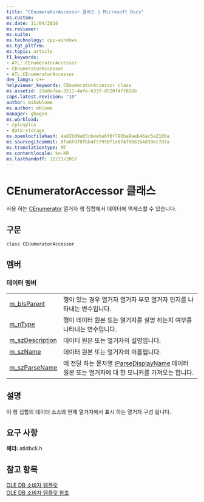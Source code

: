 ```yaml
---
title: "CEnumeratorAccessor 클래스 | Microsoft Docs"
ms.custom: 
ms.date: 11/04/2016
ms.reviewer: 
ms.suite: 
ms.technology: cpp-windows
ms.tgt_pltfrm: 
ms.topic: article
f1_keywords:
- ATL::CEnumeratorAccessor
- CEnumeratorAccessor
- ATL.CEnumeratorAccessor
dev_langs: C++
helpviewer_keywords: CEnumeratorAccessor class
ms.assetid: 21e8e7ea-3511-4afe-b33f-d520f4ff82bb
caps.latest.revision: "10"
author: mikeblome
ms.author: mblome
manager: ghogen
ms.workload:
- cplusplus
- data-storage
ms.openlocfilehash: 4a82b09a65cb4ebe6f0f796ba9aeb46ac5a2106a
ms.sourcegitcommit: 8fa8fdf0fbb4f57950f1e8f4f9b81b4d39ec7d7a
ms.translationtype: MT
ms.contentlocale: ko-KR
ms.lasthandoff: 12/21/2017
---
```

# <a name="cenumeratoraccessor-class"></a>CEnumeratorAccessor 클래스
사용 하는 [CEnumerator](../../data/oledb/cenumerator-class.md) 열거자 행 집합에서 데이터에 액세스할 수 있습니다.  
  
## <a name="syntax"></a>구문  
  
```  
class CEnumeratorAccessor  
```  
  
## <a name="members"></a>멤버  
  
### <a name="data-members"></a>데이터 멤버  
  
|||  
|-|-|  
|[m_bIsParent](../../data/oledb/cenumeratoraccessor-m-bisparent.md)|행이 있는 경우 열거자 열거자 부모 열거자 인지를 나타내는 변수입니다.|  
|[m_nType](../../data/oledb/cenumeratoraccessor-m-ntype.md)|행이 데이터 원본 또는 열거자를 설명 하는지 여부를 나타내는 변수입니다.|  
|[m_szDescription](../../data/oledb/cenumeratoraccessor-m-szdescription.md)|데이터 원본 또는 열거자의 설명입니다.|  
|[m_szName](../../data/oledb/cenumeratoraccessor-m-szname.md)|데이터 원본 또는 열거자의 이름입니다.|  
|[m_szParseName](../../data/oledb/cenumeratoraccessor-m-szparsename.md)|에 전달 하는 문자열 [IParseDisplayName](http://msdn.microsoft.com/library/windows/desktop/ms680604) 데이터 원본 또는 열거자에 대 한 모니커를 가져오는 합니다.|  
  
## <a name="remarks"></a>설명  
 이 행 집합의 데이터 소스와 현재 열거자에서 표시 하는 열거자 구성 됩니다.  
  
## <a name="requirements"></a>요구 사항  
 **헤더:** atldbcli.h  
  
## <a name="see-also"></a>참고 항목  
 [OLE DB 소비자 템플릿](../../data/oledb/ole-db-consumer-templates-cpp.md)   
 [OLE DB 소비자 템플릿 참조](../../data/oledb/ole-db-consumer-templates-reference.md)